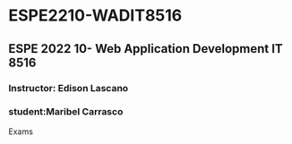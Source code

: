 # ESPE2210-WADIT8516
## ESPE 2022 10- Web Application Development  IT 8516
### Instructor: Edison Lascano
### student:Maribel Carrasco
Exams

